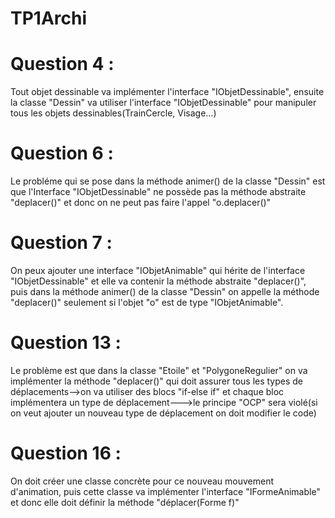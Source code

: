 # TP1Archi
<h1>Question 4 :</h1>
Tout objet dessinable va implémenter l'interface "IObjetDessinable", ensuite la classe "Dessin" va utiliser l'interface "IObjetDessinable" pour manipuler tous les objets dessinables(TrainCercle, Visage...)
<h1>Question 6 :</h1>
Le probléme qui se pose dans la méthode animer() de la classe "Dessin" est que l'Interface "IObjetDessinable" ne possède pas la méthode abstraite "deplacer()" et donc on ne peut pas faire l'appel "o.deplacer()"
<h1>Question 7 :</h1>
On peux ajouter une interface "IObjetAnimable" qui hérite de l'interface "IObjetDessinable" et elle va contenir la méthode abstraite "deplacer()", puis dans la méthode animer() de la classe "Dessin" on appelle la méthode "deplacer()" seulement si l'objet "o" est de type "IObjetAnimable".
<h1>Question 13 :</h1>
Le problème est que dans la classe "Etoile" et "PolygoneRegulier" on va implémenter la méthode "deplacer()" qui doit assurer tous les types de déplacements-->on va utiliser des blocs "if-else if" et chaque bloc implémentera un type de déplacement--->le principe "OCP" sera violé(si on veut ajouter un nouveau type de déplacement on doit modifier le code)
<h1>Question 16 :</h1>
On doit créer une classe concrète pour ce nouveau mouvement d'animation, puis cette classe va implémenter l'interface "IFormeAnimable" et donc elle doit définir la méthode "déplacer(Forme f)" 
